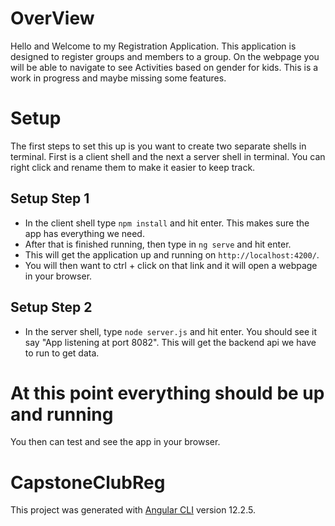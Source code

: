 # OverView

Hello and Welcome to my Registration Application. This application is designed to register groups and members to a group. On the webpage you will be able to navigate to see Activities based on gender for kids. This is a work in progress and maybe missing some features.

# Setup

The first steps to set this up is you want to create two separate shells in terminal.
First is a client shell and the next a server shell in terminal. You can right click and rename them to make it easier to keep track.

## Setup Step 1

- In the client shell type `npm install` and hit enter. This makes sure the app has everything we need.
- After that is finished running, then type in `ng serve` and hit enter.
- This will get the application up and running on `http://localhost:4200/`.
- You will then want to ctrl + click on that link and it will open a webpage in your browser.

## Setup Step 2

- In the server shell, type `node server.js` and hit enter. You should see it say "App listening at port 8082". This will get the backend api we have to run to get data.

# At this point everything should be up and running

You then can test and see the app in your browser.

# CapstoneClubReg

This project was generated with [Angular CLI](https://github.com/angular/angular-cli) version 12.2.5.

